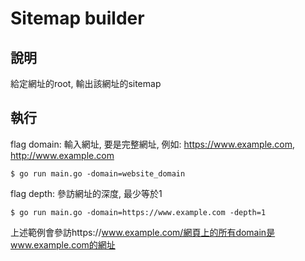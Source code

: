 # Sitemap builder

## 說明
給定網址的root, 輸出該網址的sitemap

## 執行
flag domain: 輸入網址, 要是完整網址, 例如: https://www.example.com, http://www.example.com
```
$ go run main.go -domain=website_domain
```

flag depth: 參訪網址的深度, 最少等於1
```
$ go run main.go -domain=https://www.example.com -depth=1
```
上述範例會參訪https://www.example.com/網頁上的所有domain是www.example.com的網址
